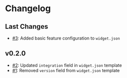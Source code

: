 # Changelog

## Last Changes

- [#3](https://github.com/LaxarJS/grunt-init-laxar-activity/issues/3): Added basic feature configuration to `widget.json`


## v0.2.0

- [#2](https://github.com/LaxarJS/grunt-init-laxar-activity/issues/2): Updated `integration` field in `widget.json` template
- [#1](https://github.com/LaxarJS/grunt-init-laxar-activity/issues/1): Removed `version` field from `widget.json` template
